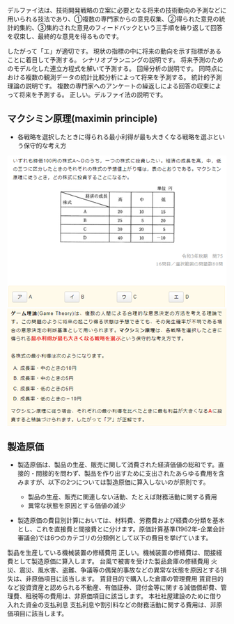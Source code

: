 デルファイ法は、技術開発戦略の立案に必要となる将来の技術動向の予測などに用いられる技法であり、①複数の専門家からの意見収集、②得られた意見の統計的集約、③集約された意見のフィードバックという三手順を繰り返して回答を収束し、最終的な意見を得るものです。

したがって「エ」が適切です。
現状の指標の中に将来の動向を示す指標があることに着目して予測する。
シナリオプランニングの説明です。
将来予測のためのモデル化した連立方程式を解いて予測する。
回帰分析の説明です。
同時点における複数の観測データの統計比較分析によって将来を予測する。
統計的予測理論の説明です。
複数の専門家へのアンケートの繰返しによる回答の収束によって将来を予測する。
正しい。デルファイ法の説明です。


## マクシミン原理(maximin principle)
- 各戦略を選択したときに得られる最小利得が最も大きくなる戦略を選ぶという保守的な考え方


![マクシミン原理](https://github.com/MediumMountain/Study_Architect/blob/main/PICTURE/Manage/maximin_principle_1.png)
![マクシミン原理](https://github.com/MediumMountain/Study_Architect/blob/main/PICTURE/Manage/maximin_principle_2.png)







## 製造原価
- 製造原価は、製品の生産、販売に関して消費された経済価値の総和です。直接的・間接的を問わず、製品を作り出すために支出されたあらゆる費用を含みますが、以下の2つについては製造原価に算入しないのが原則です。
    - 製品の生産、販売に関連しない活動、たとえば財務活動に関する費用
    - 異常な状態を原因とする価値の減少

- 製造原価の費目別計算においては、材料費、労務費および経費の分類を基本とし、これを直接費と間接費とに分けます。原価計算基準(1962年-企業会計審議会)では6つのカテゴリの分類例として以下の費目を挙げています。


製品を生産している機械装置の修繕費用
正しい。機械装置の修繕費は、間接経費として製造原価に算入します。
台風で被害を受けた製品倉庫の修繕費用
火災、震災、風水害、盗難、争議等の偶発的事故などの異常な状態を原因とする損失は、非原価項目に該当します。
賃貸目的で購入した倉庫の管理費用
賃貸目的など投資資産と認められる不動産、有価証券、貸付金等に関する減価償却費、管理費、租税等の費用は、非原価項目に該当します。
本社社屋建設のために借り入れた資金の支払利息
支払利息や割引料などの財務活動に関する費用は、非原価項目に該当します。